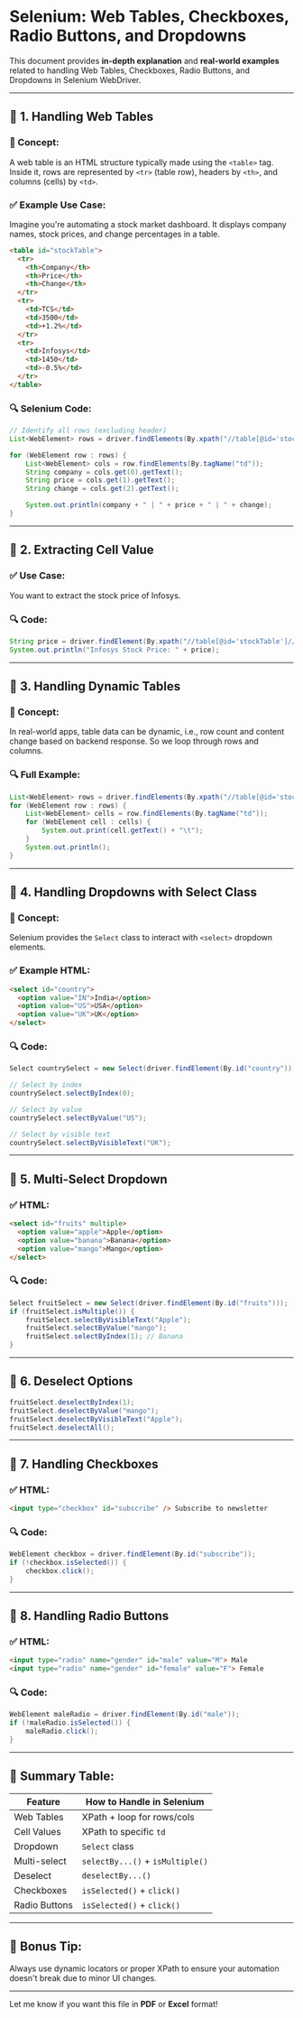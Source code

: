 # Selenium: Web Tables, Checkboxes, Radio Buttons, and Dropdowns

This document provides **in-depth explanation** and **real-world examples** related to handling Web Tables, Checkboxes, Radio Buttons, and Dropdowns in Selenium WebDriver.

---

## 🔹 1. Handling Web Tables

### 🧠 Concept:

A web table is an HTML structure typically made using the `<table>` tag. Inside it, rows are represented by `<tr>` (table row), headers by `<th>`, and columns (cells) by `<td>`.

### ✅ Example Use Case:

Imagine you're automating a stock market dashboard. It displays company names, stock prices, and change percentages in a table.

```html
<table id="stockTable">
  <tr>
    <th>Company</th>
    <th>Price</th>
    <th>Change</th>
  </tr>
  <tr>
    <td>TCS</td>
    <td>3500</td>
    <td>+1.2%</td>
  </tr>
  <tr>
    <td>Infosys</td>
    <td>1450</td>
    <td>-0.5%</td>
  </tr>
</table>
```

### 🔍 Selenium Code:

```java
// Identify all rows (excluding header)
List<WebElement> rows = driver.findElements(By.xpath("//table[@id='stockTable']//tr[position()>1]"));

for (WebElement row : rows) {
    List<WebElement> cols = row.findElements(By.tagName("td"));
    String company = cols.get(0).getText();
    String price = cols.get(1).getText();
    String change = cols.get(2).getText();

    System.out.println(company + " | " + price + " | " + change);
}
```

---

## 🔹 2. Extracting Cell Value

### ✅ Use Case:

You want to extract the stock price of Infosys.

### 🔍 Code:

```java
String price = driver.findElement(By.xpath("//table[@id='stockTable']//tr[td[text()='Infosys']]/td[2]")).getText();
System.out.println("Infosys Stock Price: " + price);
```

---

## 🔹 3. Handling Dynamic Tables

### 🧠 Concept:

In real-world apps, table data can be dynamic, i.e., row count and content change based on backend response. So we loop through rows and columns.

### 🔍 Full Example:

```java
List<WebElement> rows = driver.findElements(By.xpath("//table[@id='stockTable']//tr[position()>1]"));
for (WebElement row : rows) {
    List<WebElement> cells = row.findElements(By.tagName("td"));
    for (WebElement cell : cells) {
        System.out.print(cell.getText() + "\t");
    }
    System.out.println();
}
```

---

## 🔹 4. Handling Dropdowns with Select Class

### 🧠 Concept:

Selenium provides the `Select` class to interact with `<select>` dropdown elements.

### ✅ Example HTML:

```html
<select id="country">
  <option value="IN">India</option>
  <option value="US">USA</option>
  <option value="UK">UK</option>
</select>
```

### 🔍 Code:

```java
Select countrySelect = new Select(driver.findElement(By.id("country")));

// Select by index
countrySelect.selectByIndex(0);

// Select by value
countrySelect.selectByValue("US");

// Select by visible text
countrySelect.selectByVisibleText("UK");
```

---

## 🔹 5. Multi-Select Dropdown

### ✅ HTML:

```html
<select id="fruits" multiple>
  <option value="apple">Apple</option>
  <option value="banana">Banana</option>
  <option value="mango">Mango</option>
</select>
```

### 🔍 Code:

```java
Select fruitSelect = new Select(driver.findElement(By.id("fruits")));
if (fruitSelect.isMultiple()) {
    fruitSelect.selectByVisibleText("Apple");
    fruitSelect.selectByValue("mango");
    fruitSelect.selectByIndex(1); // Banana
}
```

---

## 🔹 6. Deselect Options

```java
fruitSelect.deselectByIndex(1);
fruitSelect.deselectByValue("mango");
fruitSelect.deselectByVisibleText("Apple");
fruitSelect.deselectAll();
```

---

## 🔹 7. Handling Checkboxes

### ✅ HTML:

```html
<input type="checkbox" id="subscribe" /> Subscribe to newsletter
```

### 🔍 Code:

```java
WebElement checkbox = driver.findElement(By.id("subscribe"));
if (!checkbox.isSelected()) {
    checkbox.click();
}
```

---

## 🔹 8. Handling Radio Buttons

### ✅ HTML:

```html
<input type="radio" name="gender" id="male" value="M"> Male
<input type="radio" name="gender" id="female" value="F"> Female
```

### 🔍 Code:

```java
WebElement maleRadio = driver.findElement(By.id("male"));
if (!maleRadio.isSelected()) {
    maleRadio.click();
}
```

---

## 📌 Summary Table:

| Feature       | How to Handle in Selenium        |
| ------------- | -------------------------------- |
| Web Tables    | XPath + loop for rows/cols       |
| Cell Values   | XPath to specific `td`           |
| Dropdown      | `Select` class                   |
| Multi-select  | `selectBy...()` + `isMultiple()` |
| Deselect      | `deselectBy...()`                |
| Checkboxes    | `isSelected()` + `click()`       |
| Radio Buttons | `isSelected()` + `click()`       |

---

## 🧪 Bonus Tip:

Always use dynamic locators or proper XPath to ensure your automation doesn't break due to minor UI changes.

---

Let me know if you want this file in **PDF** or **Excel** format!
